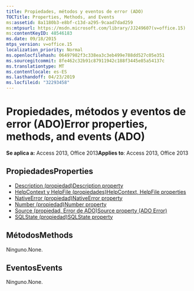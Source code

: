 ```yaml
---
title: Propiedades, métodos y eventos de error (ADO)
TOCTitle: Properties, Methods, and Events
ms:assetid: 8a1180b3-e8bf-c13d-a295-9caad7dad259
ms:mtpsurl: https://msdn.microsoft.com/library/JJ249607(v=office.15)
ms:contentKeyID: 48546183
ms.date: 09/18/2015
mtps_version: v=office.15
localization_priority: Normal
ms.openlocfilehash: 06497982f3c338ea3c3eb499e788dd527c05e351
ms.sourcegitcommit: 8fe462c32b91c87911942c188f3445e85a54137c
ms.translationtype: MT
ms.contentlocale: es-ES
ms.lasthandoff: 04/23/2019
ms.locfileid: "32293458"
---
```

# <a name="error-properties-methods-and-events-ado"></a><span data-ttu-id="d2c60-102">Propiedades, métodos y eventos de error (ADO)</span><span class="sxs-lookup"><span data-stu-id="d2c60-102">Error properties, methods, and events (ADO)</span></span>

<span data-ttu-id="d2c60-103">**Se aplica a:** Access 2013, Office 2013</span><span class="sxs-lookup"><span data-stu-id="d2c60-103">**Applies to**: Access 2013, Office 2013</span></span>

## <a name="properties"></a><span data-ttu-id="d2c60-104">Propiedades</span><span class="sxs-lookup"><span data-stu-id="d2c60-104">Properties</span></span>

- [<span data-ttu-id="d2c60-105">Description (propiedad)</span><span class="sxs-lookup"><span data-stu-id="d2c60-105">Description property</span></span>](description-property-ado.md)
- [<span data-ttu-id="d2c60-106">HelpContext y HelpFile (propiedades)</span><span class="sxs-lookup"><span data-stu-id="d2c60-106">HelpContext, HelpFile properties</span></span>](helpcontext-helpfile-properties-ado.md)
- [<span data-ttu-id="d2c60-107">NativeError (propiedad)</span><span class="sxs-lookup"><span data-stu-id="d2c60-107">NativeError property</span></span>](nativeerror-property-ado.md)
- [<span data-ttu-id="d2c60-108">Number (propiedad)</span><span class="sxs-lookup"><span data-stu-id="d2c60-108">Number property</span></span>](number-property-ado.md)
- [<span data-ttu-id="d2c60-109">Source (propiedad, Error de ADO)</span><span class="sxs-lookup"><span data-stu-id="d2c60-109">Source property (ADO Error)</span></span>](source-property-ado-error.md)
- [<span data-ttu-id="d2c60-110">SQLState (propiedad)</span><span class="sxs-lookup"><span data-stu-id="d2c60-110">SQLState property</span></span>](sqlstate-property-ado.md)

## <a name="methods"></a><span data-ttu-id="d2c60-111">Métodos</span><span class="sxs-lookup"><span data-stu-id="d2c60-111">Methods</span></span>

<span data-ttu-id="d2c60-112">Ninguno.</span><span class="sxs-lookup"><span data-stu-id="d2c60-112">None.</span></span>

## <a name="events"></a><span data-ttu-id="d2c60-113">Eventos</span><span class="sxs-lookup"><span data-stu-id="d2c60-113">Events</span></span>

<span data-ttu-id="d2c60-114">Ninguno.</span><span class="sxs-lookup"><span data-stu-id="d2c60-114">None.</span></span>

